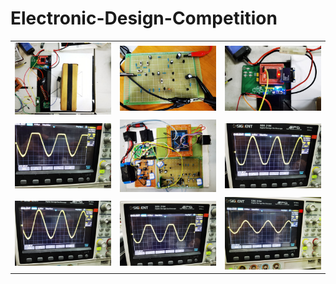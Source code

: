# Electronic-Design-Competition


|                 |                 |                  |   
|:---------------:|:---------------:|:---------------:| 
|![image1](https://github.com/GTshenmi/Electronic-Design-Competition/blob/main/Display%20Image/1.jpeg)|![image2](https://github.com/GTshenmi/Electronic-Design-Competition/blob/main/Display%20Image/2.jpeg)|![image0](https://github.com/GTshenmi/Electronic-Design-Competition/blob/main/Display%20Image/0.jpeg)|
|![image4](https://github.com/GTshenmi/Electronic-Design-Competition/blob/main/Display%20Image/4.jpeg)|![image3](https://github.com/GTshenmi/Electronic-Design-Competition/blob/main/Display%20Image/3.jpeg)|![image5](https://github.com/GTshenmi/Electronic-Design-Competition/blob/main/Display%20Image/5.jpeg)|
|![image6](https://github.com/GTshenmi/Electronic-Design-Competition/blob/main/Display%20Image/6.jpeg)|![image7](https://github.com/GTshenmi/Electronic-Design-Competition/blob/main/Display%20Image/7.jpeg)|![image8](https://github.com/GTshenmi/Electronic-Design-Competition/blob/main/Display%20Image/8.jpeg)|


